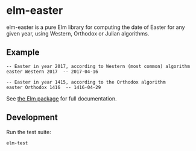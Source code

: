 # elm-easter

elm-easter is a pure Elm library for computing the date of Easter for
any given year, using Western, Orthodox or Julian algorithms.


## Example

    -- Easter in year 2017, according to Western (most common) algorithm
    easter Western 2017  -- 2017-04-16

    -- Easter in year 1415, according to the Orthodox algorithm
    easter Orthodox 1416  -- 1416-04-29

See
[the Elm package](http://package.elm-lang.org/packages/akheron/elm-easter/latest) for
full documentation.


## Development

Run the test suite:

    elm-test
